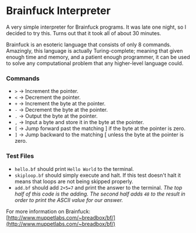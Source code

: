 # Brainfuck Interpreter

A very simple interpreter for Brainfuck programs. It was late one night, so I decided to try this. Turns out that it took all of about 30 minutes.

Brainfuck is an esoteric language that consists of only 8 commands. Amazingly, this language is actually Turing-complete; meaning that given enough time and memory, and a patient enough programmer, it can be used to solve any computational problem that any higher-level language could.

### Commands
* `>` ->	Increment the pointer.
* `<` ->	Decrement the pointer.
* `+` ->	Increment the byte at the pointer.
* `-` ->	Decrement the byte at the pointer.
* `.` ->	Output the byte at the pointer.
* `,` ->	Input a byte and store it in the byte at the pointer.
* `[` ->	Jump forward past the matching ] if the byte at the pointer is zero.
* `]` ->	Jump backward to the matching [ unless the byte at the pointer is zero.

### Test Files
* `hello.bf` should print `Hello World` to the terminal.
* `skiploop.bf` should simply execute and halt. If this test doesn't halt it means that loops are not being skipped properly.
* `add.bf` should add `2+5=7` and print the answer to the terminal. _The top half of this code is the adding. The second half adds `48` to the result in order to print the ASCII value for our answer._

For more information on Brainfuck: [http://www.muppetlabs.com/~breadbox/bf/](http://www.muppetlabs.com/~breadbox/bf/)
